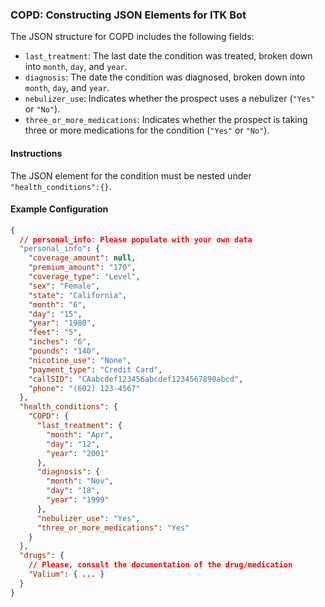 ### COPD: Constructing JSON Elements for ITK Bot

The JSON structure for COPD includes the following fields:

- `last_treatment`: The last date the condition was treated, broken down into `month`, `day`, and `year`.
- `diagnosis`: The date the condition was diagnosed, broken down into `month`, `day`, and `year`.
- `nebulizer_use`: Indicates whether the prospect uses a nebulizer (`"Yes"` or `"No"`).
- `three_or_more_medications`: Indicates whether the prospect is taking three or more medications for the condition (`"Yes"` or `"No"`).

#### Instructions

The JSON element for the condition must be nested under `"health_conditions":{}`.

#### Example Configuration

```json
{
  // personal_info: Please populate with your own data
  "personal_info": {
    "coverage_amount": null,
    "premium_amount": "170",
    "coverage_type": "Level",
    "sex": "Female",
    "state": "California",
    "month": "6",
    "day": "15",
    "year": "1980",
    "feet": "5",
    "inches": "6",
    "pounds": "140",
    "nicotine_use": "None",
    "payment_type": "Credit Card",
    "callSID": "CAabcdef123456abcdef1234567890abcd",
    "phone": "(602) 123-4567"
  },
  "health_conditions": {
    "COPD": {
      "last_treatment": {
        "month": "Apr",
        "day": "12",
        "year": "2001"
      },
      "diagnosis": {
        "month": "Nov",
        "day": "18",
        "year": "1999"
      },
      "nebulizer_use": "Yes",
      "three_or_more_medications": "Yes"
    }
  },
  "drugs": {
    // Please, consult the documentation of the drug/medication
    "Valium": { ... }
  }
}
```
